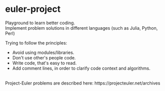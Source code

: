 # euler-project
Playground to learn better coding. </br>
Implement problem solutions in different languages (such as Julia, Python, Perl) </br>

Trying to follow the principles:
<ul type="disc">
    <li>Avoid using modules/libraries.</li>
    <li>Don't use other's people code.</li>
    <li>Write code, that's easy to read.</li>
    <li>Add comment lines, in order to clarify code context and algorithms.</li>
</ul>
</br>
Project-Euler problems are described here:
https://projecteuler.net/archives
